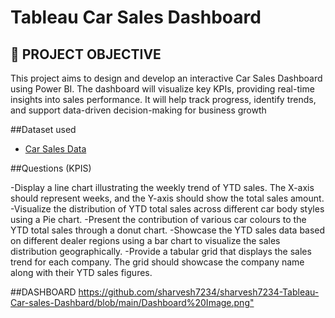 # Tableau Car Sales Dashboard

## 🚀 PROJECT OBJECTIVE


This project aims to design and develop an interactive Car Sales Dashboard using Power BI. The dashboard will visualize key KPIs, providing real-time insights into sales performance. It will help track progress, identify trends, and support data-driven decision-making for business growth


##Dataset used
- <a href="https://github.com/sharvesh7234/sharvesh7234-Tableau-Car-sales-Dashbard/blob/main/Car%20Sales%20Data.xlsx"> Car Sales Data</a>

##Questions (KPIS)

-Display a line chart illustrating the weekly trend of YTD sales. The X-axis should represent weeks, and the Y-axis should show the total sales amount.
-Visualize the distribution of YTD total sales across different car body styles using a Pie chart.
-Present the contribution of various car colours to the YTD total sales through a donut chart.
-Showcase the YTD sales data based on different dealer regions using a bar chart to visualize the sales distribution geographically.
-Provide a tabular grid that displays the sales trend for each company. The grid should showcase the company name along with their YTD sales figures.


##DASHBOARD
<https://github.com/sharvesh7234/sharvesh7234-Tableau-Car-sales-Dashbard/blob/main/Dashboard%20Image.png">

